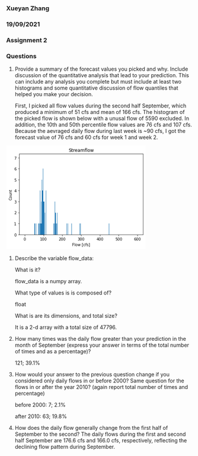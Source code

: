### Xueyan Zhang
### 19/09/2021
### Assignment 2



### Questions
1. Provide a summary of the forecast values you picked and why. Include discussion of the quantitative analysis that lead to your prediction. This can include any analysis you complete but must include at least two histograms and some quantitative discussion of flow quantiles that helped you make your decision.

    First, I picked all flow values during the second half September, which produced a minimum of 51 cfs and mean of 166 cfs. The histogram of the picked flow is shown below with a unusal flow of 5590 excluded. In addition, the 10th and 50th percentile flow values are 76 cfs and 107 cfs. Because the aevraged daily flow during last week is ~90 cfs, I got the forecast value of 76 cfs and 60 cfs for week 1 and week 2.

![alt text](./../Assignment4/Sep-after-15.png)


1. Describe the variable flow_data:

   What is it?

   flow_data is a numpy array.

   What type of values is is composed of?

   float

   What is are its dimensions, and total size?

   It is a 2-d array with a total size of 47796.

2. How many times was the daily flow greater than your prediction in the month of September (express your answer in terms of the total number of times and as a percentage)?
   
   121; 39.1%

3. How would your answer to the previous question change if you considered only daily flows in or before 2000? Same question for the flows in or after the year 2010? (again report total number of times and percentage)

    before 2000: 7; 2.1%

    after 2010: 63; 19.8%

4. How does the daily flow generally change from the first half of September to the second?
     The daily flows during the first and second half September are 176.6 cfs and 166.0 cfs, respectively, reflecting the declining flow pattern during September. 

